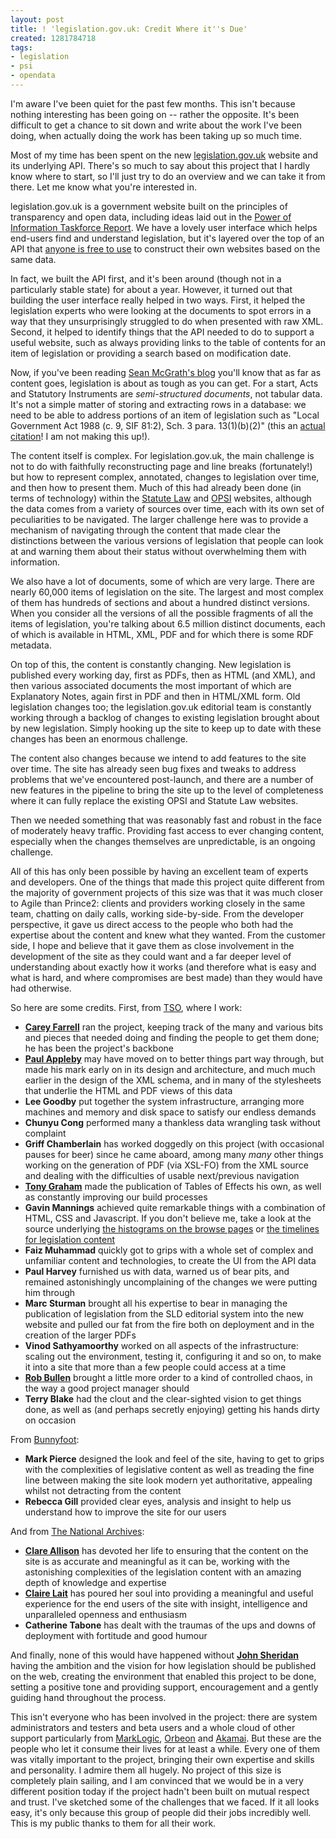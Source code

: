 ```yaml
---
layout: post
title: ! 'legislation.gov.uk: Credit Where it''s Due'
created: 1281784718
tags:
- legislation
- psi
- opendata
---
```

I'm aware I've been quiet for the past few months. This isn't because nothing interesting has been going on -- rather the opposite. It's been difficult to get a chance to sit down and write about the work I've been doing, when actually doing the work has been taking up so much time.

Most of my time has been spent on the new [legislation.gov.uk](http://www.legislation.gov.uk) website and its underlying API. There's so much to say about this project that I hardly know where to start, so I'll just try to do an overview and we can take it from there. Let me know what you're interested in.

<!--break-->

legislation.gov.uk is a government website built on the principles of transparency and open data, including ideas laid out in the [Power of Information Taskforce Report](http://webarchive.nationalarchives.gov.uk/20100413152047/http://poit.cabinetoffice.gov.uk/poit/2009/02/modernising-information-publishing-final/). We have a lovely user interface which helps end-users find and understand legislation, but it's layered over the top of an API that [anyone is free to use](http://www.legislation.gov.uk/licence) to construct their own websites based on the same data.

In fact, we built the API first, and it's been around (though not in a particularly stable state) for about a year. However, it turned out that building the user interface really helped in two ways. First, it helped the legislation experts who were looking at the documents to spot errors in a way that they unsurprisingly struggled to do when presented with raw XML. Second, it helped to identify things that the API needed to do to support a useful website, such as always providing links to the table of contents for an item of legislation or providing a search based on modification date.

Now, if you've been reading [Sean McGrath's blog](http://seanmcgrath.blogspot.com/2010/05/kliss-first-things-first-what-is.html) you'll know that as far as content goes, legislation is about as tough as you can get. For a start, Acts and Statutory Instruments are *semi-structured documents*, not tabular data. It's not a simple matter of storing and extracting rows in a database: we need to be able to address portions of an item of legislation such as "Local Government Act 1988 (c. 9, SIF 81:2), Sch. 3 para. 13(1)(b)(2)" (this an [actual citation](http://www.legislation.gov.uk/ukpga/1975/30/section/24/2000-09-08#commentary-c1075749)! I am not making this up!).

The content itself is complex. For legislation.gov.uk, the main challenge is not to do with faithfully reconstructing page and line breaks (fortunately!) but how to represent complex, annotated, changes to legislation over time, and then how to present them. Much of this had already been done (in terms of technology) within the [Statute Law](http://www.statutelaw.gov.uk) and [OPSI](http://www.opsi.gov.uk/legislation) websites, although the data comes from a variety of sources over time, each with its own set of peculiarities to be navigated. The larger challenge here was to provide a mechanism of navigating through the content that made clear the distinctions between the various versions of legislation that people can look at and warning them about their status without overwhelming them with information.

We also have a lot of documents, some of which are very large. There are nearly 60,000 items of legislation on the site. The largest and most complex of them has hundreds of sections and about a hundred distinct versions. When you consider all the versions of all the possible fragments of all the items of legislation, you're talking about 6.5 million distinct documents, each of which is available in HTML, XML, PDF and for which there is some RDF metadata.

On top of this, the content is constantly changing. New legislation is published every working day, first as PDFs, then as HTML (and XML), and then various associated documents the most important of which are Explanatory Notes, again first in PDF and then in HTML/XML form. Old legislation changes too; the legislation.gov.uk editorial team is constantly working through a backlog of changes to existing legislation brought about by new legislation. Simply hooking up the site to keep up to date with these changes has been an enormous challenge.

The content also changes because we intend to add features to the site over time. The site has already seen bug fixes and tweaks to address problems that we've encountered post-launch, and there are a number of new features in the pipeline to bring the site up to the level of completeness where it can fully replace the existing OPSI and Statute Law websites.

Then we needed something that was reasonably fast and robust in the face of moderately heavy traffic. Providing fast access to ever changing content, especially when the changes themselves are unpredictable, is an ongoing challenge.

All of this has only been possible by having an excellent team of experts and developers. One of the things that made this project quite different from the majority of government projects of this size was that it was much closer to Agile than Prince2: clients and providers working closely in the same team, chatting on daily calls, working side-by-side. From the developer perspective, it gave us direct access to the people who both had the expertise about the content and knew what they wanted. From the customer side, I hope and believe that it gave them as close involvement in the development of the site as they could want and a far deeper level of understanding about exactly how it works (and therefore what is easy and what is hard, and where compromises are best made) than they would have had otherwise.

So here are some credits. First, from [TSO](http://www.tso.co.uk/), where I work:

  * **[Carey Farrell](http://twitter.com/careyfarrell)** ran the project, keeping track of the many and various bits and pieces that needed doing and finding the people to get them done; he has been the project's backbone
  * **[Paul Appleby](http://twitter.com/pauldappleby)** may have moved on to better things part way through, but made his mark early on in its design and architecture, and much much earlier in the design of the XML schema, and in many of the stylesheets that underlie the HTML and PDF views of this data
  * **Lee Goodby** put together the system infrastructure, arranging more machines and memory and disk space to satisfy our endless demands
  * **Chunyu Cong** performed many a thankless data wrangling task without complaint
  * **Griff Chamberlain** has worked doggedly on this project (with occasional pauses for beer) since he came aboard, among many *many* other things working on the generation of PDF (via XSL-FO) from the XML source and dealing with the difficulties of usable next/previous navigation
  * **[Tony Graham](http://www.menteithconsulting.com/wiki/People/TonyGraham)** made the publication of Tables of Effects his own, as well as constantly improving our build processes
  * **Gavin Mannings** achieved quite remarkable things with a combination of HTML, CSS and Javascript. If you don't believe me, take a look at the source underlying [the histograms on the browse pages](http://www.legislation.gov.uk/ukpga) or [the timelines for legislation content](http://www.legislation.gov.uk/ukpga/1985/67/section/6?timeline=true)
  * **Faiz Muhammad** quickly got to grips with a whole set of complex and unfamiliar content and technologies, to create the UI from the API data
  * **Paul Harvey** furnished us with data, warned us of bear pits, and remained astonishingly uncomplaining of the changes we were putting him through
  * **Marc Sturman** brought all his expertise to bear in managing the publication of legislation from the SLD editorial system into the new website and pulled our fat from the fire both on deployment and in the creation of the larger PDFs
  * **Vinod Sathyamoorthy** worked on all aspects of the infrastructure: scaling out the environment, testing it, configuring it and so on, to make it into a site that more than a few people could access at a time
  * **[Rob Bullen](http://twitter.com/RobBullen)** brought a little more order to a kind of controlled chaos, in the way a good project manager should
  * **Terry Blake** had the clout and the clear-sighted vision to get things done, as well as (and perhaps secretly enjoying) getting his hands dirty on occasion

From [Bunnyfoot](http://www.bunnyfoot.com/):

  * **Mark Pierce** designed the look and feel of the site, having to get to grips with the complexities of legislative content as well as treading the fine line between making the site look modern yet authoritative, appealing whilst not detracting from the content
  * **Rebecca Gill** provided clear eyes, analysis and insight to help us understand how to improve the site for our users

And from [The National Archives](http://www.nationalarchives.gov.uk/):

  * **[Clare Allison](http://twitter.com/crallison)** has devoted her life to ensuring that the content on the site is as accurate and meaningful as it can be, working with the astonishing complexities of the legislation content with an amazing depth of knowledge and expertise
  * **[Claire Lait](http://twitter.com/clairelait)** has poured her soul into providing a meaningful and useful experience for the end users of the site with insight, intelligence and unparalleled openness and enthusiasm
  * **Catherine Tabone** has dealt with the traumas of the ups and downs of deployment with fortitude and good humour

And finally, none of this would have happened without **[John Sheridan](http://twitter.com/johnlsheridan)** having the ambition and the vision for how legislation should be published on the web, creating the environment that enabled this project to be done, setting a positive tone and providing support, encouragement and a gently guiding hand throughout the process.

This isn't everyone who has been involved in the project: there are system administrators and testers and beta users and a whole cloud of other support particularly from [MarkLogic](http://www.marklogic.com/), [Orbeon](http://orbeon.com/) and [Akamai](http://www.akamai.com/). But these are the people who let it consume their lives for at least a while. Every one of them was vitally important to the project, bringing their own expertise and skills and personality. I admire them all hugely. 
No project of this size is completely plain sailing, and I am convinced that we would be in a very different position today if the project hadn't been built on mutual respect and trust. I've sketched some of the challenges that we faced. If it all looks easy, it's only because this group of people did their jobs incredibly well. This is my public thanks to them for all their work.
